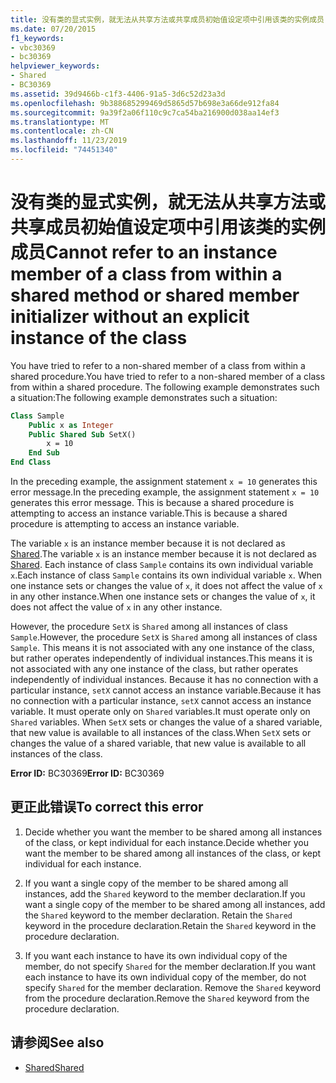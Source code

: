```yaml
---
title: 没有类的显式实例，就无法从共享方法或共享成员初始值设定项中引用该类的实例成员
ms.date: 07/20/2015
f1_keywords:
- vbc30369
- bc30369
helpviewer_keywords:
- Shared
- BC30369
ms.assetid: 39d9466b-c1f3-4406-91a5-3d6c52d23a3d
ms.openlocfilehash: 9b388685299469d5865d57b698e3a66de912fa84
ms.sourcegitcommit: 9a39f2a06f110c9c7ca54ba216900d038aa14ef3
ms.translationtype: MT
ms.contentlocale: zh-CN
ms.lasthandoff: 11/23/2019
ms.locfileid: "74451340"
---
```

# <a name="cannot-refer-to-an-instance-member-of-a-class-from-within-a-shared-method-or-shared-member-initializer-without-an-explicit-instance-of-the-class"></a><span data-ttu-id="9c96d-102">没有类的显式实例，就无法从共享方法或共享成员初始值设定项中引用该类的实例成员</span><span class="sxs-lookup"><span data-stu-id="9c96d-102">Cannot refer to an instance member of a class from within a shared method or shared member initializer without an explicit instance of the class</span></span>

<span data-ttu-id="9c96d-103">You have tried to refer to a non-shared member of a class from within a shared procedure.</span><span class="sxs-lookup"><span data-stu-id="9c96d-103">You have tried to refer to a non-shared member of a class from within a shared procedure.</span></span> <span data-ttu-id="9c96d-104">The following example demonstrates such a situation:</span><span class="sxs-lookup"><span data-stu-id="9c96d-104">The following example demonstrates such a situation:</span></span>
  
```vb  
Class Sample
    Public x as Integer  
    Public Shared Sub SetX()
        x = 10  
    End Sub  
End Class  
```  
  
 <span data-ttu-id="9c96d-105">In the preceding example, the assignment statement `x = 10` generates this error message.</span><span class="sxs-lookup"><span data-stu-id="9c96d-105">In the preceding example, the assignment statement `x = 10` generates this error message.</span></span> <span data-ttu-id="9c96d-106">This is because a shared procedure is attempting to access an instance variable.</span><span class="sxs-lookup"><span data-stu-id="9c96d-106">This is because a shared procedure is attempting to access an instance variable.</span></span>  
  
 <span data-ttu-id="9c96d-107">The variable `x` is an instance member because it is not declared as [Shared](../modifiers/shared.md).</span><span class="sxs-lookup"><span data-stu-id="9c96d-107">The variable `x` is an instance member because it is not declared as [Shared](../modifiers/shared.md).</span></span> <span data-ttu-id="9c96d-108">Each instance of class `Sample` contains its own individual variable `x`.</span><span class="sxs-lookup"><span data-stu-id="9c96d-108">Each instance of class `Sample` contains its own individual variable `x`.</span></span> <span data-ttu-id="9c96d-109">When one instance sets or changes the value of `x`, it does not affect the value of `x` in any other instance.</span><span class="sxs-lookup"><span data-stu-id="9c96d-109">When one instance sets or changes the value of `x`, it does not affect the value of `x` in any other instance.</span></span>
  
 <span data-ttu-id="9c96d-110">However, the procedure `SetX` is `Shared` among all instances of class `Sample`.</span><span class="sxs-lookup"><span data-stu-id="9c96d-110">However, the procedure `SetX` is `Shared` among all instances of class `Sample`.</span></span> <span data-ttu-id="9c96d-111">This means it is not associated with any one instance of the class, but rather operates independently of individual instances.</span><span class="sxs-lookup"><span data-stu-id="9c96d-111">This means it is not associated with any one instance of the class, but rather operates independently of individual instances.</span></span> <span data-ttu-id="9c96d-112">Because it has no connection with a particular instance, `setX` cannot access an instance variable.</span><span class="sxs-lookup"><span data-stu-id="9c96d-112">Because it has no connection with a particular instance, `setX` cannot access an instance variable.</span></span> <span data-ttu-id="9c96d-113">It must operate only on `Shared` variables.</span><span class="sxs-lookup"><span data-stu-id="9c96d-113">It must operate only on `Shared` variables.</span></span> <span data-ttu-id="9c96d-114">When `SetX` sets or changes the value of a shared variable, that new value is available to all instances of the class.</span><span class="sxs-lookup"><span data-stu-id="9c96d-114">When `SetX` sets or changes the value of a shared variable, that new value is available to all instances of the class.</span></span>
  
 <span data-ttu-id="9c96d-115">**Error ID:** BC30369</span><span class="sxs-lookup"><span data-stu-id="9c96d-115">**Error ID:** BC30369</span></span>
  
## <a name="to-correct-this-error"></a><span data-ttu-id="9c96d-116">更正此错误</span><span class="sxs-lookup"><span data-stu-id="9c96d-116">To correct this error</span></span>
  
1. <span data-ttu-id="9c96d-117">Decide whether you want the member to be shared among all instances of the class, or kept individual for each instance.</span><span class="sxs-lookup"><span data-stu-id="9c96d-117">Decide whether you want the member to be shared among all instances of the class, or kept individual for each instance.</span></span>

2. <span data-ttu-id="9c96d-118">If you want a single copy of the member to be shared among all instances, add the `Shared` keyword to the member declaration.</span><span class="sxs-lookup"><span data-stu-id="9c96d-118">If you want a single copy of the member to be shared among all instances, add the `Shared` keyword to the member declaration.</span></span> <span data-ttu-id="9c96d-119">Retain the `Shared` keyword in the procedure declaration.</span><span class="sxs-lookup"><span data-stu-id="9c96d-119">Retain the `Shared` keyword in the procedure declaration.</span></span>

3. <span data-ttu-id="9c96d-120">If you want each instance to have its own individual copy of the member, do not specify `Shared` for the member declaration.</span><span class="sxs-lookup"><span data-stu-id="9c96d-120">If you want each instance to have its own individual copy of the member, do not specify `Shared` for the member declaration.</span></span> <span data-ttu-id="9c96d-121">Remove the `Shared` keyword from the procedure declaration.</span><span class="sxs-lookup"><span data-stu-id="9c96d-121">Remove the `Shared` keyword from the procedure declaration.</span></span>
  
## <a name="see-also"></a><span data-ttu-id="9c96d-122">请参阅</span><span class="sxs-lookup"><span data-stu-id="9c96d-122">See also</span></span>

- [<span data-ttu-id="9c96d-123">Shared</span><span class="sxs-lookup"><span data-stu-id="9c96d-123">Shared</span></span>](../modifiers/shared.md)
